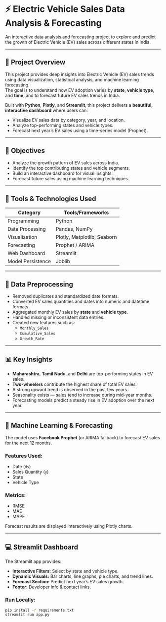 # ⚡ Electric Vehicle Sales Data Analysis & Forecasting
An interactive data analysis and forecasting project to explore and predict the growth of Electric Vehicle (EV) sales across different states in India.

---

## 🚀 Project Overview
This project provides deep insights into Electric Vehicle (EV) sales trends using data visualization, statistical analysis, and machine learning forecasting.  
The goal is to understand how EV adoption varies by **state**, **vehicle type**, and **time**, and to forecast future EV sales trends in India.

Built with **Python**, **Plotly**, and **Streamlit**, this project delivers a **beautiful, interactive dashboard** where users can:
- Visualize EV sales data by category, year, and location.
- Analyze top-performing states and vehicle types.
- Forecast next year’s EV sales using a time-series model (Prophet).

---

## 🎯 Objectives
- Analyze the growth pattern of EV sales across India.
- Identify the top contributing states and vehicle segments.
- Build an interactive dashboard for visual insights.
- Forecast future sales using machine learning techniques.

---

## 🧰 Tools & Technologies Used

| Category | Tools/Frameworks |
|-----------|------------------|
| Programming | Python |
| Data Processing | Pandas, NumPy |
| Visualization | Plotly, Matplotlib, Seaborn |
| Forecasting | Prophet / ARIMA |
| Web Dashboard | Streamlit |
| Model Persistence | Joblib |

---

## 🧹 Data Preprocessing
- Removed duplicates and standardized date formats.
- Converted EV sales quantities and dates into numeric and datetime formats.
- Aggregated monthly EV sales by **state** and **vehicle type**.
- Handled missing or inconsistent data entries.
- Created new features such as:
  - `Monthly_Sales`
  - `Cumulative_Sales`
  - `Growth_Rate`

---

## 📊 Key Insights
- **Maharashtra**, **Tamil Nadu**, and **Delhi** are top-performing states in EV sales.
- **Two-wheelers** contribute the highest share of total EV sales.
- A strong upward trend is observed in the past few years.
- Seasonality exists — sales tend to increase during mid-year months.
- Forecasting models predict a steady rise in EV adoption over the next year.

---

## 🔮 Machine Learning & Forecasting
The model uses **Facebook Prophet** (or ARIMA fallback) to forecast EV sales for the next 12 months.

### Features Used:
- Date (`ds`)
- Sales Quantity (`y`)
- State
- Vehicle Type

### Metrics:
- RMSE
- MAE
- MAPE

Forecast results are displayed interactively using Plotly charts.

---

## 💻 Streamlit Dashboard
The Streamlit app provides:
- **Interactive Filters:** Select by state and vehicle type.
- **Dynamic Visuals:** Bar charts, line graphs, pie charts, and trend lines.
- **Forecast Section:** Predict next year’s EV sales growth.
- **Footer:** Developer info & contact links.

### Run Locally:
```bash
pip install -r requirements.txt
streamlit run app.py
